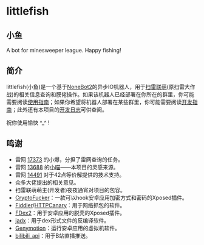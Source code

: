 # littlefish

## 小鱼
A bot for minesweeper league. Happy fishing!

## 简介
littlefish(小鱼)是一个基于[NoneBot2](https://v2.nonebot.dev/)的异步IO机器人，用于[扫雷联萌](http://tapsss.com)(原扫雷大作战)的相关信息查询和膜佬操作。如果该机器人已经部署在你所在的群里，你可能需要阅读[使用指南](./usage.md)；如果你希望将机器人部署在某些群里，你可能需要阅读[开发指南](./development.md)；此外还有本项目的[开发日志](./changelog.md)可供查阅。

祝你使用愉快 ^\_^ ! 

## 鸣谢
+   雷网 [17373](https://github.com/hxtscjk17373) 的小爆，分担了雷网查询的任务。
+   雷网 [13688](https://github.com/darknessgod) 的[小喵](https://github.com/darknessgod/littlemeow/wiki/%E5%B0%8F%E5%96%B5%E4%BD%BF%E7%94%A8%E5%B8%AE%E5%8A%A9%EF%BC%88%E6%9C%80%E5%90%8E%E6%9B%B4%E6%96%B0%E4%BA%8E2020%E5%B9%B44%E6%9C%886%E6%97%A5%EF%BC%89)——本项目的灵感来源。
+   雷网 [14491](https://github.com/teleportor) 对于42点等价解提供的技术支持。
+   众多大佬提出的相关意见。
+   扫雷联萌萌主(开发者)夜夜通宵对项目的包容。
+   [CryptoFucker](https://github.com/P4nda0s/CryptoFucker)：一款可以hook安卓应用加密方式和密码的Xposed插件。
+   [Fiddler](https://www.telerik.com/fiddler)/[HTTPCanary](https://github.com/MegatronKing/HttpCanary)：用于网络抓包的软件。
+   [FDex2](https://bbs.pediy.com/thread-224105.htm)：用于安卓应用的脱壳的Xposed插件。
+   [jadx](https://github.com/skylot/jadx)：用于dex形式文件的反编译软件。
+   [Genymotion](https://www.genymotion.com/)：运行安卓应用的虚拟机软件。
+   [bilibili_api](https://github.com/Passkou/bilibili_api)：用于B站直播推送。
